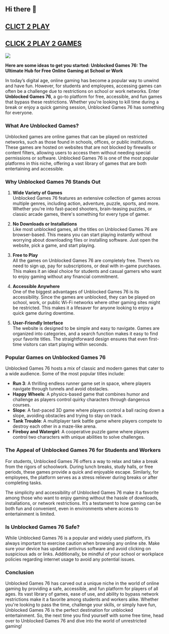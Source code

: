 ## Hi there 👋

<h2><a href="https://sites.google.com/view/class-2x">CLICT 2 PLAY</a></h2>


<H2><A HREF="HTTPS://LESSONs1.site">CLICK 2 PLAY 2 GAMES</A></H2>

<A HREF="https://class1.lol/"><img src="https://clearcache.store/games.png"></a>



**Here are some ideas to get you started:**
**Unblocked Games 76: The Ultimate Hub for Free Online Gaming at School or Work**

In today’s digital age, online gaming has become a popular way to unwind and have fun. However, for students and employees, accessing games can often be a challenge due to restrictions on school or work networks. Enter **Unblocked Games 76**, a go-to platform for free, accessible, and fun games that bypass these restrictions. Whether you're looking to kill time during a break or enjoy a quick gaming session, Unblocked Games 76 has something for everyone.

### What Are Unblocked Games?

Unblocked games are online games that can be played on restricted networks, such as those found in schools, offices, or public institutions. These games are hosted on websites that are not blocked by firewalls or content filters, allowing users to access them without needing special permissions or software. Unblocked Games 76 is one of the most popular platforms in this niche, offering a vast library of games that are both entertaining and accessible.

### Why Unblocked Games 76 Stands Out

1. **Wide Variety of Games**  
   Unblocked Games 76 features an extensive collection of games across multiple genres, including action, adventure, puzzle, sports, and more. Whether you're into fast-paced shooters, brain-teasing puzzles, or classic arcade games, there's something for every type of gamer.

2. **No Downloads or Installations**  
   Like most unblocked games, all the titles on Unblocked Games 76 are browser-based. This means you can start playing instantly without worrying about downloading files or installing software. Just open the website, pick a game, and start playing.

3. **Free to Play**  
   All the games on Unblocked Games 76 are completely free. There’s no need to sign up, pay for subscriptions, or deal with in-game purchases. This makes it an ideal choice for students and casual gamers who want to enjoy gaming without any financial commitment.

4. **Accessible Anywhere**  
   One of the biggest advantages of Unblocked Games 76 is its accessibility. Since the games are unblocked, they can be played on school, work, or public Wi-Fi networks where other gaming sites might be restricted. This makes it a lifesaver for anyone looking to enjoy a quick game during downtime.

5. **User-Friendly Interface**  
   The website is designed to be simple and easy to navigate. Games are organized into categories, and a search function makes it easy to find your favorite titles. The straightforward design ensures that even first-time visitors can start playing within seconds.

### Popular Games on Unblocked Games 76

Unblocked Games 76 hosts a mix of classic and modern games that cater to a wide audience. Some of the most popular titles include:

- **Run 3**: A thrilling endless runner game set in space, where players navigate through tunnels and avoid obstacles.
- **Happy Wheels**: A physics-based game that combines humor and challenge as players control quirky characters through dangerous courses.
- **Slope**: A fast-paced 3D game where players control a ball racing down a slope, avoiding obstacles and trying to stay on track.
- **Tank Trouble**: A multiplayer tank battle game where players compete to destroy each other in a maze-like arena.
- **Fireboy and Watergirl**: A cooperative puzzle game where players control two characters with unique abilities to solve challenges.

### The Appeal of Unblocked Games 76 for Students and Workers

For students, Unblocked Games 76 offers a way to relax and take a break from the rigors of schoolwork. During lunch breaks, study halls, or free periods, these games provide a quick and enjoyable escape. Similarly, for employees, the platform serves as a stress reliever during breaks or after completing tasks.

The simplicity and accessibility of Unblocked Games 76 make it a favorite among those who want to enjoy gaming without the hassle of downloads, installations, or network restrictions. It’s a testament to how gaming can be both fun and convenient, even in environments where access to entertainment is limited.

### Is Unblocked Games 76 Safe?

While Unblocked Games 76 is a popular and widely used platform, it’s always important to exercise caution when browsing any online site. Make sure your device has updated antivirus software and avoid clicking on suspicious ads or links. Additionally, be mindful of your school or workplace policies regarding internet usage to avoid any potential issues.

### Conclusion

Unblocked Games 76 has carved out a unique niche in the world of online gaming by providing a safe, accessible, and fun platform for players of all ages. Its vast library of games, ease of use, and ability to bypass network restrictions make it a favorite among students and workers alike. Whether you're looking to pass the time, challenge your skills, or simply have fun, Unblocked Games 76 is the perfect destination for unblocked entertainment. So, the next time you find yourself with some free time, head over to Unblocked Games 76 and dive into the world of unrestricted gaming!
